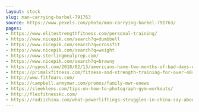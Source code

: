 ```yaml
---
layout: stock
slug: man-carrying-barbel-791763
source: https://www.pexels.com/photo/man-carrying-barbel-791763/
pages:
- https://www.elitestrengthfitness.com/personal-training/
- https://www.nicepik.com/search?q=dumbbell
- https://www.nicepik.com/search?q=crossfit
- https://www.nicepik.com/search?q=weight
- https://www.sterlingmealprep.com/
- https://www.nicepik.com/search?q=brawny
- https://nypost.com/2018/02/13/americans-have-two-months-of-bad-days-every-year/
- https://primalxfitness.com/fitness-and-strength-training-for-over-40s-and-50s-in-south-dublin/
- http://www.fitfouru.com/
- https://campbell.armymwr.com/promos/family-mwr-enews
- https://sleeklens.com/tips-on-how-to-photograph-gym-workouts/
- http://flexfitnesskc.com/
- https://radiichina.com/what-powerliftings-struggles-in-china-say-about-the-countrys-changing-gym-culture/
---
```

